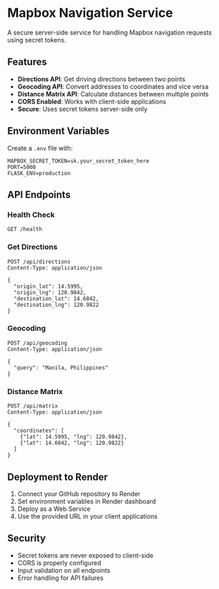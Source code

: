 # Mapbox Navigation Service

A secure server-side service for handling Mapbox navigation requests using secret tokens.

## Features

- **Directions API**: Get driving directions between two points
- **Geocoding API**: Convert addresses to coordinates and vice versa
- **Distance Matrix API**: Calculate distances between multiple points
- **CORS Enabled**: Works with client-side applications
- **Secure**: Uses secret tokens server-side only

## Environment Variables

Create a `.env` file with:

```env
MAPBOX_SECRET_TOKEN=sk.your_secret_token_here
PORT=5000
FLASK_ENV=production
```

## API Endpoints

### Health Check
```
GET /health
```

### Get Directions
```
POST /api/directions
Content-Type: application/json

{
  "origin_lat": 14.5995,
  "origin_lng": 120.9842,
  "destination_lat": 14.6042,
  "destination_lng": 120.9822
}
```

### Geocoding
```
POST /api/geocoding
Content-Type: application/json

{
  "query": "Manila, Philippines"
}
```

### Distance Matrix
```
POST /api/matrix
Content-Type: application/json

{
  "coordinates": [
    {"lat": 14.5995, "lng": 120.9842},
    {"lat": 14.6042, "lng": 120.9822}
  ]
}
```

## Deployment to Render

1. Connect your GitHub repository to Render
2. Set environment variables in Render dashboard
3. Deploy as a Web Service
4. Use the provided URL in your client applications

## Security

- Secret tokens are never exposed to client-side
- CORS is properly configured
- Input validation on all endpoints
- Error handling for API failures
